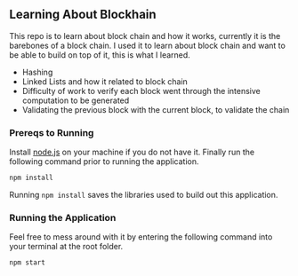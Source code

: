 ## Learning About Blockhain

This repo is to learn about block chain and how it works, currently it is the barebones of a block chain.
I used it to learn about block chain and want to be able to build on top of it, this is what I learned.

- Hashing
- Linked Lists and how it related to block chain
- Difficulty of work to verify each block went through the intensive computation to be generated
- Validating the previous block with the current block, to validate the chain

### Prereqs to Running

Install [node.js](https://nodejs.org/en/download/package-manager) on your machine if you do not have it.
Finally run the following command prior to running the application.

```bash
npm install
```

Running `npm install` saves the libraries used to build out this application.

### Running the Application

Feel free to mess around with it by entering the following command into your terminal at the root folder.

```bash
npm start
```

